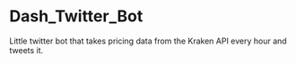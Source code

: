 # Dash_Twitter_Bot
Little twitter bot that takes pricing data from the Kraken API every hour and tweets it.
